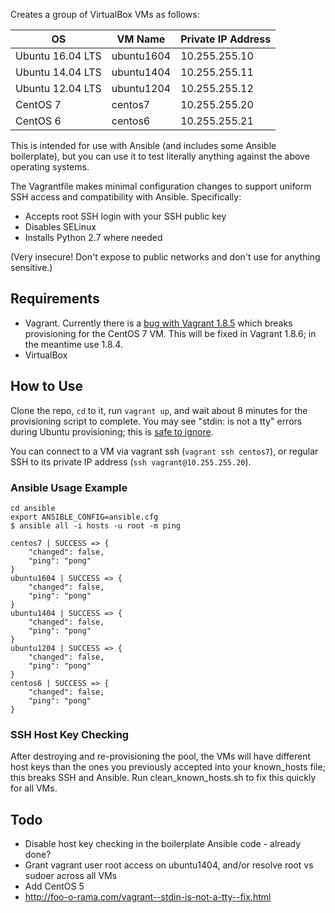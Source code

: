 Creates a group of VirtualBox VMs as follows:

| OS               | VM Name    | Private IP Address |
|------------------|------------|--------------------|
| Ubuntu 16.04 LTS | ubuntu1604 | 10.255.255.10      |
| Ubuntu 14.04 LTS | ubuntu1404 | 10.255.255.11      |
| Ubuntu 12.04 LTS | ubuntu1204 | 10.255.255.12      |
| CentOS 7         | centos7    | 10.255.255.20      |
| CentOS 6         | centos6    | 10.255.255.21      |

This is intended for use with Ansible (and includes some Ansible boilerplate), but you can use it to test literally anything against the above operating systems.

The Vagrantfile makes minimal configuration changes to support uniform SSH access and compatibility with Ansible. Specifically:
- Accepts root SSH login with your SSH public key
- Disables SELinux
- Installs Python 2.7 where needed

(Very insecure! Don't expose to public networks and don't use for anything sensitive.)

## Requirements
- Vagrant. Currently there is a [bug with Vagrant 1.8.5](https://github.com/mitchellh/vagrant/issues/7610) which breaks provisioning for the CentOS 7 VM. This will be fixed in Vagrant 1.8.6; in the meantime use 1.8.4.
- VirtualBox

## How to Use
Clone the repo, `cd` to it, run `vagrant up`, and wait about 8 minutes for the provisioning script to complete. You may see "stdin: is not a tty" errors during Ubuntu provisioning; this is [safe to ignore](http://foo-o-rama.com/vagrant--stdin-is-not-a-tty--fix.html).

You can connect to a VM via vagrant ssh (`vagrant ssh centos7`), or regular SSH to its private IP address (`ssh vagrant@10.255.255.20`).


### Ansible Usage Example
```
cd ansible
export ANSIBLE_CONFIG=ansible.cfg
$ ansible all -i hosts -u root -m ping

centos7 | SUCCESS => {
    "changed": false,
    "ping": "pong"
}
ubuntu1604 | SUCCESS => {
    "changed": false,
    "ping": "pong"
}
ubuntu1404 | SUCCESS => {
    "changed": false,
    "ping": "pong"
}
ubuntu1204 | SUCCESS => {
    "changed": false,
    "ping": "pong"
}
centos6 | SUCCESS => {
    "changed": false,
    "ping": "pong"
}
```

### SSH Host Key Checking
After destroying and re-provisioning the pool, the VMs will have different host keys than the ones you previously accepted into your known_hosts file; this breaks SSH and Ansible. Run clean_known_hosts.sh to fix this quickly for all VMs.

## Todo
- Disable host key checking in the boilerplate Ansible code - already done?
- Grant vagrant user root access on ubuntu1404, and/or resolve root vs sudoer across all VMs
- Add CentOS 5
- http://foo-o-rama.com/vagrant--stdin-is-not-a-tty--fix.html
